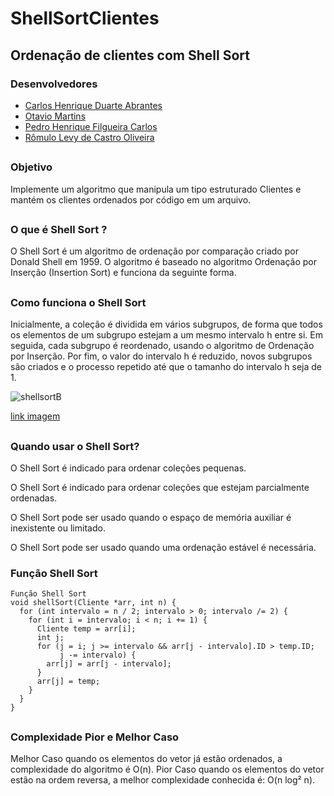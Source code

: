 # ShellSortClientes
Ordenação de clientes com Shell Sort
---
### Desenvolvedores
* [Carlos Henrique Duarte Abrantes](https://github.com/CarlosH6)
* [Otavio Martins](https://github.com/OtavioMartins08)
* [Pedro Henrique Filgueira Carlos](https://github.com/PedrohfCarlos)
* [Rômulo Levy de Castro Oliveira](https://github.com/Romulolevy)
##
### Objetivo

Implemente um algoritmo que manipula um tipo estruturado
Clientes e mantém os clientes ordenados por código em um arquivo.

##
### O que é Shell Sort ?
O Shell Sort é um algoritmo de ordenação por comparação criado por Donald Shell em 1959. O algoritmo é baseado no algoritmo Ordenação por Inserção (Insertion Sort) e funciona da seguinte forma.

##
### Como funciona o Shell Sort
Inicialmente, a coleção é dividida em vários subgrupos, de forma que todos os elementos de um subgrupo estejam a um mesmo intervalo h entre si. Em seguida, cada subgrupo é reordenado, usando o algoritmo de Ordenação por Inserção. Por fim, o valor do intervalo h é reduzido, novos subgrupos são criados e o processo repetido até que o tamanho do intervalo h seja de 1.

![shellsortB](https://github.com/PedrohfCarlos/Segunda-unidade/assets/128182599/67995057-2ac1-4858-abde-2d9806a91217)

[link imagem](https://www.google.com/imgres?imgurl=https%3A%2F%2Fpanda.ime.usp.br%2Fpanda%2Fstatic%2Fpythonds_pt%2F_images%2FshellsortB.png&tbnid=ulw10mXnZayOxM&vet=12ahUKEwiUjYTwxc6EAxVdELkGHVyzD_sQMygAegQIARBQ..i&imgrefurl=https%3A%2F%2Fpanda.ime.usp.br%2Fpanda%2Fstatic%2Fpythonds_pt%2F05-OrdenacaoBusca%2FOShellSort.html&docid=XnXEcL2W8ILWEM&w=465&h=262&q=shell%20sort&ved=2ahUKEwiUjYTwxc6EAxVdELkGHVyzD_sQMygAegQIARBQ)
##
### Quando usar o Shell Sort?

O Shell Sort é indicado para ordenar coleções pequenas.

O Shell Sort é indicado para ordenar coleções que estejam parcialmente ordenadas.

O Shell Sort pode ser usado quando o espaço de memória auxiliar é inexistente ou limitado.

O Shell Sort pode ser usado quando uma ordenação estável é necessária.
### Função Shell Sort
```
Função Shell Sort
void shellSort(Cliente *arr, int n) {
  for (int intervalo = n / 2; intervalo > 0; intervalo /= 2) {
    for (int i = intervalo; i < n; i += 1) {
      Cliente temp = arr[i];
      int j;
      for (j = i; j >= intervalo && arr[j - intervalo].ID > temp.ID;
           j -= intervalo) {
        arr[j] = arr[j - intervalo];
      }
      arr[j] = temp;
    }
  }
}
```
## 
### Complexidade Pior e Melhor Caso
 Melhor Caso  quando os elementos do vetor já estão ordenados, a complexidade do algoritmo é O(n). 
 Pior Caso quando os elementos do vetor estão na ordem reversa, a melhor complexidade conhecida é: O(n log² n).
##

